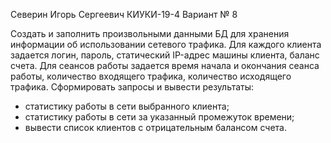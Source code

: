 Северин Игорь Сергеевич КИУКИ-19-4 Вариант № 8

Создать и заполнить произвольными данными БД для хранения информации об использовании сетевого трафика.
Для каждого клиента задается логин, пароль, статический IP-адрес машины клиента, баланс счета. Для сеансов работы задается время начала и окончания сеанса работы, количество входящего трафика, количество исходящего трафика.
Сформировать запросы и вывести результаты:
- статистику работы в сети выбранного клиента;
- статистику работы в сети за указанный промежуток времени;
- вывести список клиентов с отрицательным балансом счета.